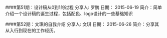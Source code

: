 ####第51期：设计稿从0到1的过程
    分享人: 罗鹏
    日期： 2015-06-19
    简介：简单介绍一个设计稿的诞生过程，包括配色、logo设计的一些基础知识

####第52期：文琪的自我介绍
    分享人: 文琪
    日期： 2015-06-26
    简介：分享其从入行到现在的工作经历。
